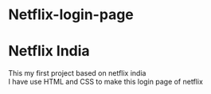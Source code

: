# Netflix-login-page
<h1>Netflix India</h1>
This my first project based on netflix india 
<br>
I have use HTML and CSS to make this login page of netflix
